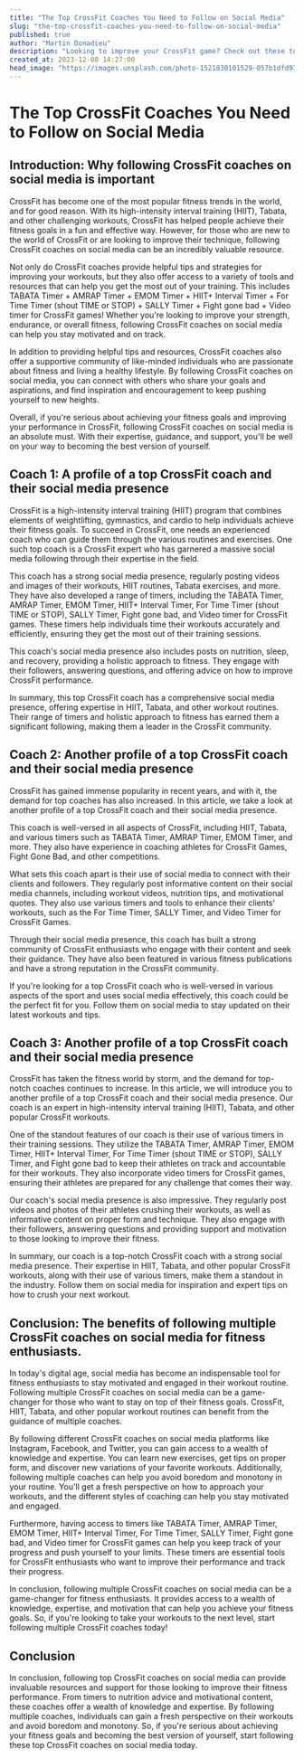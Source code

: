 ```yaml
---
title: "The Top CrossFit Coaches You Need to Follow on Social Media"
slug: "the-top-crossfit-coaches-you-need-to-follow-on-social-media"
published: true
author: "Martin Donadieu"
description: "Looking to improve your CrossFit game? Check out these top CrossFit coaches on social media and get access to expert tips, timers, and a supportive community!"
created_at: 2023-12-08 14:27:00
head_image: "https://images.unsplash.com/photo-1521830101529-057b1dfd9784?ixlib=rb-4.0.3&q=85&fm=jpg&crop=entropy&cs=srgb&w=1200"
---
```


# The Top CrossFit Coaches You Need to Follow on Social Media

## **Introduction: Why following CrossFit coaches on social media is important**

CrossFit has become one of the most popular fitness trends in the world, and for good reason. With its high-intensity interval training (HIIT), Tabata, and other challenging workouts, CrossFit has helped people achieve their fitness goals in a fun and effective way. However, for those who are new to the world of CrossFit or are looking to improve their technique, following CrossFit coaches on social media can be an incredibly valuable resource.

Not only do CrossFit coaches provide helpful tips and strategies for improving your workouts, but they also offer access to a variety of tools and resources that can help you get the most out of your training. This includes TABATA Timer + AMRAP Timer + EMOM Timer + HIIT+ Interval Timer + For Time Timer (shout TIME or STOP) + SALLY Timer + Fight gone bad + Video timer for CrossFit games! Whether you're looking to improve your strength, endurance, or overall fitness, following CrossFit coaches on social media can help you stay motivated and on track.

In addition to providing helpful tips and resources, CrossFit coaches also offer a supportive community of like-minded individuals who are passionate about fitness and living a healthy lifestyle. By following CrossFit coaches on social media, you can connect with others who share your goals and aspirations, and find inspiration and encouragement to keep pushing yourself to new heights.

Overall, if you're serious about achieving your fitness goals and improving your performance in CrossFit, following CrossFit coaches on social media is an absolute must. With their expertise, guidance, and support, you'll be well on your way to becoming the best version of yourself.

## **Coach 1: A profile of a top CrossFit coach and their social media presence**

CrossFit is a high-intensity interval training (HIIT) program that combines elements of weightlifting, gymnastics, and cardio to help individuals achieve their fitness goals. To succeed in CrossFit, one needs an experienced coach who can guide them through the various routines and exercises. One such top coach is a CrossFit expert who has garnered a massive social media following through their expertise in the field.

This coach has a strong social media presence, regularly posting videos and images of their workouts, HIIT routines, Tabata exercises, and more. They have also developed a range of timers, including the TABATA Timer, AMRAP Timer, EMOM Timer, HIIT+ Interval Timer, For Time Timer (shout TIME or STOP), SALLY Timer, Fight gone bad, and Video timer for CrossFit games. These timers help individuals time their workouts accurately and efficiently, ensuring they get the most out of their training sessions.

This coach's social media presence also includes posts on nutrition, sleep, and recovery, providing a holistic approach to fitness. They engage with their followers, answering questions, and offering advice on how to improve CrossFit performance.

In summary, this top CrossFit coach has a comprehensive social media presence, offering expertise in HIIT, Tabata, and other workout routines. Their range of timers and holistic approach to fitness has earned them a significant following, making them a leader in the CrossFit community.

## **Coach 2: Another profile of a top CrossFit coach and their social media presence**

CrossFit has gained immense popularity in recent years, and with it, the demand for top coaches has also increased. In this article, we take a look at another profile of a top CrossFit coach and their social media presence. 

This coach is well-versed in all aspects of CrossFit, including HIIT, Tabata, and various timers such as TABATA Timer, AMRAP Timer, EMOM Timer, and more. They also have experience in coaching athletes for CrossFit Games, Fight Gone Bad, and other competitions. 

What sets this coach apart is their use of social media to connect with their clients and followers. They regularly post informative content on their social media channels, including workout videos, nutrition tips, and motivational quotes. They also use various timers and tools to enhance their clients' workouts, such as the For Time Timer, SALLY Timer, and Video Timer for CrossFit Games. 

Through their social media presence, this coach has built a strong community of CrossFit enthusiasts who engage with their content and seek their guidance. They have also been featured in various fitness publications and have a strong reputation in the CrossFit community. 

If you're looking for a top CrossFit coach who is well-versed in various aspects of the sport and uses social media effectively, this coach could be the perfect fit for you. Follow them on social media to stay updated on their latest workouts and tips.

## **Coach 3: Another profile of a top CrossFit coach and their social media presence**

CrossFit has taken the fitness world by storm, and the demand for top-notch coaches continues to increase. In this article, we will introduce you to another profile of a top CrossFit coach and their social media presence. Our coach is an expert in high-intensity interval training (HIIT), Tabata, and other popular CrossFit workouts.

One of the standout features of our coach is their use of various timers in their training sessions. They utilize the TABATA Timer, AMRAP Timer, EMOM Timer, HIIT+ Interval Timer, For Time Timer (shout TIME or STOP), SALLY Timer, and Fight gone bad to keep their athletes on track and accountable for their workouts. They also incorporate video timers for CrossFit games, ensuring their athletes are prepared for any challenge that comes their way.

Our coach's social media presence is also impressive. They regularly post videos and photos of their athletes crushing their workouts, as well as informative content on proper form and technique. They also engage with their followers, answering questions and providing support and motivation to those looking to improve their fitness.

In summary, our coach is a top-notch CrossFit coach with a strong social media presence. Their expertise in HIIT, Tabata, and other popular CrossFit workouts, along with their use of various timers, make them a standout in the industry. Follow them on social media for inspiration and expert tips on how to crush your next workout.

## **Conclusion: The benefits of following multiple CrossFit coaches on social media for fitness enthusiasts.**

In today's digital age, social media has become an indispensable tool for fitness enthusiasts to stay motivated and engaged in their workout routine. Following multiple CrossFit coaches on social media can be a game-changer for those who want to stay on top of their fitness goals. CrossFit, HIIT, Tabata, and other popular workout routines can benefit from the guidance of multiple coaches.

By following different CrossFit coaches on social media platforms like Instagram, Facebook, and Twitter, you can gain access to a wealth of knowledge and expertise. You can learn new exercises, get tips on proper form, and discover new variations of your favorite workouts. Additionally, following multiple coaches can help you avoid boredom and monotony in your routine. You'll get a fresh perspective on how to approach your workouts, and the different styles of coaching can help you stay motivated and engaged.

Furthermore, having access to timers like TABATA Timer, AMRAP Timer, EMOM Timer, HIIT+ Interval Timer, For Time Timer, SALLY Timer, Fight gone bad, and Video timer for CrossFit games can help you keep track of your progress and push yourself to your limits. These timers are essential tools for CrossFit enthusiasts who want to improve their performance and track their progress.

In conclusion, following multiple CrossFit coaches on social media can be a game-changer for fitness enthusiasts. It provides access to a wealth of knowledge, expertise, and motivation that can help you achieve your fitness goals. So, if you're looking to take your workouts to the next level, start following multiple CrossFit coaches today!

## **Conclusion**

In conclusion, following top CrossFit coaches on social media can provide invaluable resources and support for those looking to improve their fitness performance. From timers to nutrition advice and motivational content, these coaches offer a wealth of knowledge and expertise. By following multiple coaches, individuals can gain a fresh perspective on their workouts and avoid boredom and monotony. So, if you're serious about achieving your fitness goals and becoming the best version of yourself, start following these top CrossFit coaches on social media today.